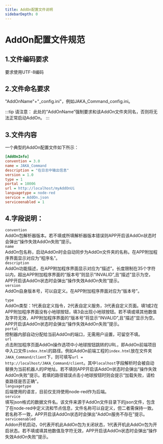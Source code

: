 ```yaml
---
title: AddOn配置文件说明
sidebarDepth: 0
---
```


# AddOn配置文件规范
## 1.文件编码要求
要求使用UTF-8编码
## 2.文件命名要求
"AddOnName"+"_config.ini"，例如JAKA_Command_config.ini。

:::tip 请注意：
此处的“AddOnName”强制要求和该AddOn文件夹同名，否则将无法正常启动AddOn。
:::


## 3.文件内容
一个典型的AddOn配置文件如下所示：  

```ini
[AddOnInfo]
convention = 3.0
name = JAKA_Command
description = "在日志中输出信息"
version = 1.0
type = 1
portal = 10006
url = http://localhost/myAddOnUi
languagetype = node-red
service = AddOn.json
serviceenabled = 1
```
## 4.字段说明：  
`convention`   
AddOn包解析器版本。若不填或所填解析器版本错误则APP开启该AddOn状态时会弹出“操作失效AddOn失败”提示。   
`name`  
AddOn包名称，启动AddOn时会自动同步为AddOn文件夹的名称。在APP附加程序界面显示对应为“程序名”。  
`description`  
AddOn功能描述，在APP附加程序界面显示对应为“描述”。长度限制在35个字符以内，超出APP附加程序界面的“版本号”则显示“INVALID”,且“描述”显示为空，APP开启该AddOn状态时会弹出“操作失效AddOn失败”提示。  
`version`  
AddOn自身版本号，可以自定义。在APP附加程序界面对应为“版本号”。  

`type`  
AddOn类型：1代表自定义指令，2代表自定义服务，3代表自定义页面。填1或2在APP附加程序界面没有小地球按钮，填3会出现小地球按钮。若不填或填其他数值及字符无效，APP附加程序界面的“版本号”将显示“INVALID”,且“描述”显示为空。APP开启该AddOn状态时会弹出“操作失效AddOn失败”提示。  
`portal`  
控制器内部自动分配给当前AddOn的端口，无需用户设置，可留空不填。  
`url`   
点击附加程序页面AddOn操作选项中小地球按钮跳转的URL，即AddOn前端项目中入口文件`index.html`的路径。例如AddOn前端工程的`index.html`放在文件夹`JAKA_Command/client`下，则可填写`url = http://localhost/JAKA_Command/client`。其中`localhost`字段解析时会被自动替换为当前机器人的IP地址。若不填则APP开启该AddOn状态时会弹出“操作失效AddOn失败”提示。若填的路径错误点击小地球按钮时则会提示“加载失败，请检查路径是否正确”。  
`languagetype`   
后端使用的语言，目前仅支持使用node-red作为后端。  
`service`   
填写json格式的数据文件名。该文件来源于AddOn文件目录下的json文件，包含了在node-red中定义流和节点信息，文件名称可以自定义，但二者需保持一致。若名称不一致，APP开启该AddOn状态时会弹出“AddOn服务不存在”提示。  
`serviceenabled`   
Addon开机启动，0代表开机此AddOn包为关闭状态，1代表开机此AddOn包为开启状态。若不填或填其他数值及字符无效，APP开启该AddOn状态时会弹出“操作失效AddOn失败”提示。  